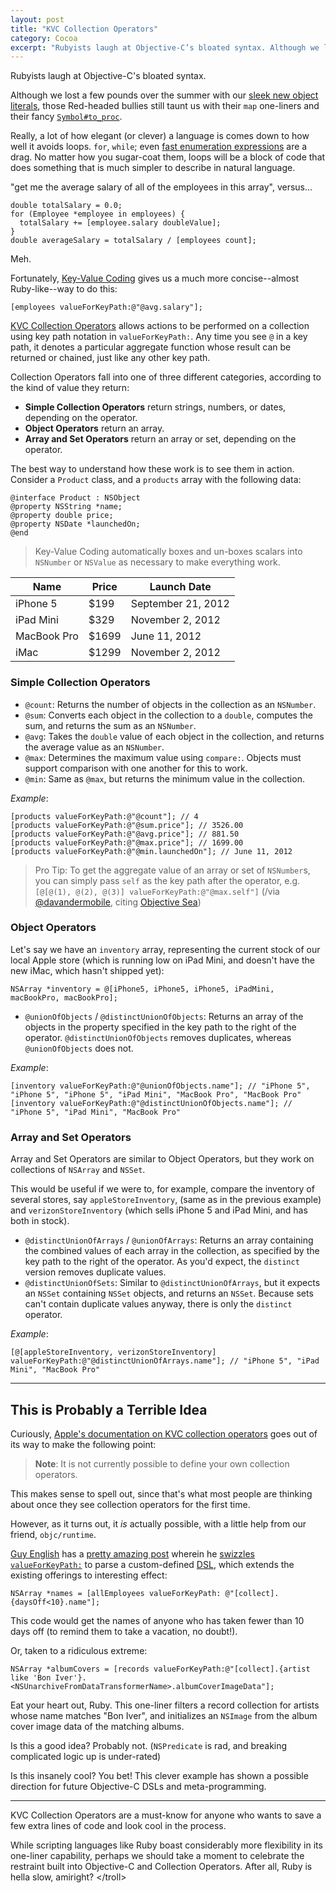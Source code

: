 ```yaml
---
layout: post
title: "KVC Collection Operators"
category: Cocoa
excerpt: "Rubyists laugh at Objective-C’s bloated syntax. Although we lost a few pounds over the summer with our sleek new object literals, those Red-headed bullies still taunt us with their map one-liners and their fancy Symbol#to_proc. Fortunately, Key-Value Coding has an ace up its sleeves."
---
```


Rubyists laugh at Objective-C's bloated syntax.

Although we lost a few pounds over the summer with our [sleek new object literals](http://nshipster.com/at-compiler-directives/), those Red-headed bullies still taunt us with their `map` one-liners and their fancy [`Symbol#to_proc`](http://pragdave.pragprog.com/pragdave/2005/11/symbolto_proc.html).

Really, a lot of how elegant (or clever) a language is comes down to how well it avoids loops. `for`, `while`; even [fast enumeration expressions](http://developer.apple.com/library/ios/#documentation/cocoa/conceptual/objectivec/Chapters/ocFastEnumeration.html) are a drag. No matter how you sugar-coat them, loops will be a block of code that does something that is much simpler to describe in natural language.

"get me the average salary of all of the employees in this array", versus...

~~~{objective-c}
double totalSalary = 0.0;
for (Employee *employee in employees) {
  totalSalary += [employee.salary doubleValue];
}
double averageSalary = totalSalary / [employees count];
~~~

Meh.

Fortunately, [Key-Value Coding](https://developer.apple.com/library/mac/#documentation/Cocoa/Conceptual/KeyValueCoding/Articles/KeyValueCoding.html) gives us a much more concise--almost Ruby-like--way to do this:

~~~{objective-c}
[employees valueForKeyPath:@"@avg.salary"];
~~~

[KVC Collection Operators](https://developer.apple.com/library/mac/#documentation/Cocoa/Conceptual/KeyValueCoding/Articles/CollectionOperators.html#//apple_ref/doc/uid/20002176-BAJEAIEE) allows actions to be performed on a collection using key path notation in `valueForKeyPath:`. Any time you see `@` in a key path, it denotes a particular aggregate function whose result can be returned or chained, just like any other key path.

Collection Operators fall into one of three different categories, according to the kind of value they return:

- **Simple Collection Operators** return strings, numbers, or dates, depending on the operator.
- **Object Operators** return an array.
- **Array and Set Operators** return an array or set, depending on the operator.

The best way to understand how these work is to see them in action. Consider a `Product` class, and a `products` array with the following data:

~~~{objective-c}
@interface Product : NSObject
@property NSString *name;
@property double price;
@property NSDate *launchedOn;
@end
~~~

> Key-Value Coding automatically boxes and un-boxes scalars into `NSNumber` or `NSValue` as necessary to make everything work.

<table>
  <thead>
    <tr>
      <th>Name</th>
      <th>Price</th>
      <th>Launch Date</th>
    </tr>
  </thead>
  <tbody>
    <tr>
      <td>iPhone 5</td>
      <td>$199</td>
      <td>September 21, 2012</td>
    </tr>
    <tr>
      <td>iPad Mini</td>
      <td>$329</td>
      <td>November 2, 2012</td>
    </tr>
    <tr>
      <td>MacBook Pro</td>
      <td>$1699</td>
      <td>June 11, 2012</td>
    </tr>
    <tr>
      <td>iMac</td>
      <td>$1299</td>
      <td>November 2, 2012</td>
    </tr>
  </tbody>
</table>

### Simple Collection Operators

- `@count`: Returns the number of objects in the collection as an `NSNumber`.
- `@sum`: Converts each object in the collection to a `double`, computes the sum, and returns the sum as an `NSNumber`.
- `@avg`: Takes the `double` value of each object in the collection, and returns the average value as an `NSNumber`.
- `@max`: Determines the maximum value using `compare:`. Objects must support comparison with one another for this to work.
- `@min`: Same as `@max`, but returns the minimum value in the collection.

_Example_:

~~~{objective-c}
[products valueForKeyPath:@"@count"]; // 4
[products valueForKeyPath:@"@sum.price"]; // 3526.00
[products valueForKeyPath:@"@avg.price"]; // 881.50
[products valueForKeyPath:@"@max.price"]; // 1699.00
[products valueForKeyPath:@"@min.launchedOn"]; // June 11, 2012
~~~

> Pro Tip: To get the aggregate value of an array or set of `NSNumber`s, you can simply pass `self` as the key path after the operator, e.g. `[@[@(1), @(2), @(3)] valueForKeyPath:@"@max.self"]` (/via [@davandermobile](http://twitter.com/davandermobile), citing [Objective Sea](http://objectivesea.tumblr.com/post/34552840247/max-value-nsset-kvc))

### Object Operators

Let's say we have an `inventory` array, representing the current stock of our local Apple store (which is running low on iPad Mini, and doesn't have the new iMac, which hasn't shipped yet):

~~~{objective-c}
NSArray *inventory = @[iPhone5, iPhone5, iPhone5, iPadMini, macBookPro, macBookPro];
~~~

- `@unionOfObjects` / `@distinctUnionOfObjects`: Returns an array of the objects in the property specified in the key path to the right of the operator. `@distinctUnionOfObjects` removes duplicates, whereas `@unionOfObjects` does not.

_Example_:

~~~{objective-c}
[inventory valueForKeyPath:@"@unionOfObjects.name"]; // "iPhone 5", "iPhone 5", "iPhone 5", "iPad Mini", "MacBook Pro", "MacBook Pro"
[inventory valueForKeyPath:@"@distinctUnionOfObjects.name"]; // "iPhone 5", "iPad Mini", "MacBook Pro"
~~~

### Array and Set Operators

Array and Set Operators are similar to Object Operators, but they work on collections of `NSArray` and `NSSet`.

This would be useful if we were to, for example, compare the inventory of several stores, say `appleStoreInventory`, (same as in the previous example) and `verizonStoreInventory` (which sells iPhone 5 and iPad Mini, and has both in stock).

- `@distinctUnionOfArrays` / `@unionOfArrays`: Returns an array containing the combined values of each array in the collection, as specified by the key path to the right of the operator. As you'd expect, the `distinct` version removes duplicate values.
- `@distinctUnionOfSets`: Similar to `@distinctUnionOfArrays`, but it expects an `NSSet` containing `NSSet` objects, and returns an `NSSet`. Because sets can't contain duplicate values anyway, there is only the `distinct` operator.

_Example_:

~~~{objective-c}
[@[appleStoreInventory, verizonStoreInventory] valueForKeyPath:@"@distinctUnionOfArrays.name"]; // "iPhone 5", "iPad Mini", "MacBook Pro"
~~~

---

## This is Probably a Terrible Idea

Curiously, [Apple's documentation on KVC collection operators](http://developer.apple.com/library/ios/#documentation/cocoa/conceptual/KeyValueCoding/Articles/CollectionOperators.html) goes out of its way to make the following point:

> **Note**: It is not currently possible to define your own collection operators.

This makes sense to spell out, since that's what most people are thinking about once they see collection operators for the first time.

However, as it turns out, it _is_ actually possible, with a little help from our friend, `objc/runtime`.

[Guy English](https://twitter.com/gte) has a [pretty amazing post](http://kickingbear.com/blog/archives/9) wherein he [swizzles `valueForKeyPath:`](https://gist.github.com/4196641#file_kb_collection_extensions.m) to parse a custom-defined [DSL](http://en.wikipedia.org/wiki/Domain-specific_language), which extends the existing offerings to interesting effect:

~~~{objective-c}
NSArray *names = [allEmployees valueForKeyPath: @"[collect].{daysOff<10}.name"];
~~~

This code would get the names of anyone who has taken fewer than 10 days off (to remind them to take a vacation, no doubt!).

Or, taken to a ridiculous extreme:

~~~{objective-c}
NSArray *albumCovers = [records valueForKeyPath:@"[collect].{artist like 'Bon Iver'}.<NSUnarchiveFromDataTransformerName>.albumCoverImageData"];
~~~

Eat your heart out, Ruby. This one-liner filters a record collection for artists whose name matches "Bon Iver", and initializes an `NSImage` from the album cover image data of the matching albums.

Is this a good idea? Probably not. (`NSPredicate` is rad, and breaking complicated logic up is under-rated)

Is this insanely cool? You bet! This clever example has shown a possible direction for future Objective-C DSLs and meta-programming.

---

KVC Collection Operators are a must-know for anyone who wants to save a few extra lines of code and look cool in the process.

While scripting languages like Ruby boast considerably more flexibility in its one-liner capability, perhaps we should take a moment to celebrate the restraint built into Objective-C and Collection Operators. After all, Ruby is hella slow, amiright? &lt;/troll&gt;
